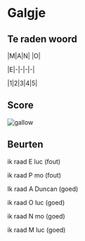 # Galgje

## Te raden woord
 
|M|A|N| |O|

|E|-|-|-|-|

|1|2|3|4|5|

## Score
![gallow](./images/2.png)

## Beurten
ik raad E luc (fout)

ik raad P mo (fout)

Ik raad A Duncan (goed)

ik raad O luc (goed)

ik raad N mo (goed)

ik raad M luc (goed)
